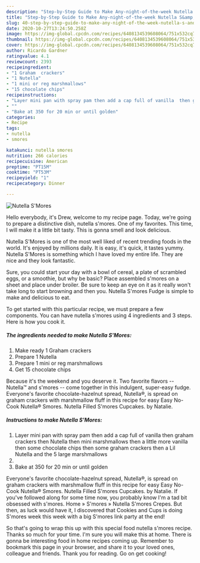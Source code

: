```yaml
---
description: "Step-by-Step Guide to Make Any-night-of-the-week Nutella S&amp;#39;Mores"
title: "Step-by-Step Guide to Make Any-night-of-the-week Nutella S&amp;#39;Mores"
slug: 40-step-by-step-guide-to-make-any-night-of-the-week-nutella-s-and-39-mores
date: 2020-10-27T13:24:50.258Z
image: https://img-global.cpcdn.com/recipes/6408134539608064/751x532cq70/nutella-smores-recipe-main-photo.jpg
thumbnail: https://img-global.cpcdn.com/recipes/6408134539608064/751x532cq70/nutella-smores-recipe-main-photo.jpg
cover: https://img-global.cpcdn.com/recipes/6408134539608064/751x532cq70/nutella-smores-recipe-main-photo.jpg
author: Ricardo Gardner
ratingvalue: 4.1
reviewcount: 2393
recipeingredient:
- "1 Graham  crackers"
- "1 Nutella"
- "1 mini or reg marshmallows"
- "15 chocolate chips"
recipeinstructions:
- "Layer mini pan with spray pam then add a cap full of vanilla  then graham crackers then Nutella then mini marshmallows then a little more vanilla then some chocolate chips then some graham crackers then a Lil Nutella and the 5 large marshmallows"
- ""
- "Bake at 350 for 20 min or until golden"
categories:
- Recipe
tags:
- nutella
- smores

katakunci: nutella smores 
nutrition: 266 calories
recipecuisine: American
preptime: "PT15M"
cooktime: "PT53M"
recipeyield: "1"
recipecategory: Dinner

---
```



![Nutella S&#39;Mores](https://img-global.cpcdn.com/recipes/6408134539608064/751x532cq70/nutella-smores-recipe-main-photo.jpg)

Hello everybody, it's Drew, welcome to my recipe page. Today, we're going to prepare a distinctive dish, nutella s&#39;mores. One of my favorites. This time, I will make it a little bit tasty. This is gonna smell and look delicious.

Nutella S&#39;Mores is one of the most well liked of recent trending foods in the world. It's enjoyed by millions daily. It is easy, it's quick, it tastes yummy. Nutella S&#39;Mores is something which I have loved my entire life. They are nice and they look fantastic.

Sure, you could start your day with a bowl of cereal, a plate of scrambled eggs, or a smoothie, but why be basic? Place assembled s&#39;mores on a sheet and place under broiler. Be sure to keep an eye on it as it really won&#39;t take long to start browning and then you. Nutella S&#39;mores Fudge is simple to make and delicious to eat.


To get started with this particular recipe, we must prepare a few components. You can have nutella s&#39;mores using 4 ingredients and 3 steps. Here is how you cook it.

<!--inarticleads1-->

##### The ingredients needed to make Nutella S&#39;Mores:

1. Make ready 1 Graham  crackers
1. Prepare 1 Nutella
1. Prepare 1 mini or reg marshmallows
1. Get 15 chocolate chips


Because it&#39;s the weekend and you deserve it. Two favorite flavors -- Nutella™ and s&#39;mores -- come together in this indulgent, super-easy fudge. Everyone&#39;s favorite chocolate-hazelnut spread, Nutella®, is spread on graham crackers with marshmallow fluff in this recipe for easy Easy No-Cook Nutella® Smores. Nutella Filled S&#39;mores Cupcakes. by Natalie. 

<!--inarticleads2-->

##### Instructions to make Nutella S&#39;Mores:

1. Layer mini pan with spray pam then add a cap full of vanilla  then graham crackers then Nutella then mini marshmallows then a little more vanilla then some chocolate chips then some graham crackers then a Lil Nutella and the 5 large marshmallows
1. 
1. Bake at 350 for 20 min or until golden


Everyone&#39;s favorite chocolate-hazelnut spread, Nutella®, is spread on graham crackers with marshmallow fluff in this recipe for easy Easy No-Cook Nutella® Smores. Nutella Filled S&#39;mores Cupcakes. by Natalie. If you&#39;ve followed along for some time now, you probably know I&#39;m a tad bit obsessed with s&#39;mores. Home » S&#39;mores » Nutella S&#39;mores Crepes. But then, as luck would have it, I discovered that Cookies and Cups is doing S&#39;mores week this week with a big S&#39;mores link party at the end! 

So that's going to wrap this up with this special food nutella s&#39;mores recipe. Thanks so much for your time. I'm sure you will make this at home. There is gonna be interesting food in home recipes coming up. Remember to bookmark this page in your browser, and share it to your loved ones, colleague and friends. Thank you for reading. Go on get cooking!
